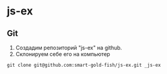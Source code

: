 # js-ex

## Git

1. Создадим репозиторий "js-ex" на github.
2. Склонируем себе его на компьютер
   
`git clone git@github.com:smart-gold-fish/js-ex.git _js-ex`